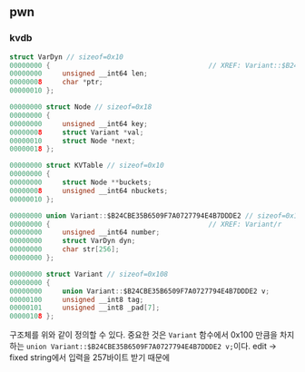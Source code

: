 ## pwn

### kvdb

```c
struct VarDyn // sizeof=0x10
00000000 {                                       // XREF: Variant::$B24CBE35B6509F7A0727794E4B7DDDE2/r
00000000     unsigned __int64 len;
00000008     char *ptr;
00000010 };

00000000 struct Node // sizeof=0x18
00000000 {
00000000     unsigned __int64 key;
00000008     struct Variant *val;
00000010     struct Node *next;
00000018 };

00000000 struct KVTable // sizeof=0x10
00000000 {
00000000     struct Node **buckets;
00000008     unsigned __int64 nbuckets;
00000010 };

00000000 union Variant::$B24CBE35B6509F7A0727794E4B7DDDE2 // sizeof=0x100
00000000 {                                       // XREF: Variant/r
00000000     unsigned __int64 number;
00000000     struct VarDyn dyn;
00000000     char str[256];
00000000 };

00000000 struct Variant // sizeof=0x108
00000000 {
00000000     union Variant::$B24CBE35B6509F7A0727794E4B7DDDE2 v;
00000100     unsigned __int8 tag;
00000101     unsigned __int8 _pad[7];
00000108 };
```

구조체를 위와 같이 정의할 수 있다. 중요한 것은 `Variant` 함수에서 0x100 만큼을 차지하는 `union Variant::$B24CBE35B6509F7A0727794E4B7DDDE2 v;`이다. edit -> fixed string에서 입력을 257바이트 받기 때문에 